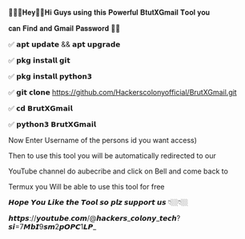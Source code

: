 👨🏼‍💻𝐇𝐞𝐲👋🏼𝐇𝐢 𝐆𝐮𝐲𝐬 𝐮𝐬𝐢𝐧𝐠 𝐭𝐡𝐢𝐬 𝐏𝐨𝐰𝐞𝐫𝐟𝐮𝐥 𝐁𝐭𝐮𝐭𝐗𝐆𝐦𝐚𝐢𝐥 𝐓𝐨𝐨𝐥 𝐲𝐨𝐮

𝐜𝐚𝐧 𝐅𝐢𝐧𝐝 𝐚𝐧𝐝 𝐆𝐦𝐚𝐢𝐥 𝐏𝐚𝐬𝐬𝐰𝐨𝐫𝐝 🔑😈

✅ 𝗮𝗽𝘁 𝘂𝗽𝗱𝗮𝘁𝗲 && 𝗮𝗽𝘁 𝘂𝗽𝗴𝗿𝗮𝗱𝗲

✅ 𝗽𝗸𝗴 𝗶𝗻𝘀𝘁𝗮𝗹𝗹 𝗴𝗶𝘁

✅ 𝗽𝗸𝗴 𝗶𝗻𝘀𝘁𝗮𝗹𝗹 𝗽𝘆𝘁𝗵𝗼𝗻𝟯

✅ 𝗴𝗶𝘁 𝗰𝗹𝗼𝗻𝗲 https://github.com/Hackerscolonyofficial/BrutXGmail.git

✅ 𝗰𝗱 𝗕𝗿𝘂𝘁𝗫𝗚𝗺𝗮𝗶𝗹

✅ 𝗽𝘆𝘁𝗵𝗼𝗻𝟯 𝗕𝗿𝘂𝘁𝗫𝗚𝗺𝗮𝗶𝗹

Now Enter Username of the persons id you want access)

Then to use this tool you will be automatically redirected to our

YouTube channel do aubecribe and click on Bell and come back to

Termux you Will be able to use this tool for free

𝙃𝙤𝙥𝙚 𝙔𝙤𝙪 𝙇𝙞𝙠𝙚 𝙩𝙝𝙚 𝙏𝙤𝙤𝙡 𝙨𝙤 𝙥𝙡𝙯 𝙨𝙪𝙥𝙥𝙤𝙧𝙩 𝙪𝙨 👇🏼👇🏼

𝙝𝙩𝙩𝙥𝙨://𝙮𝙤𝙪𝙩𝙪𝙗𝙚.𝙘𝙤𝙢/@𝙝𝙖𝙘𝙠𝙚𝙧𝙨_𝙘𝙤𝙡𝙤𝙣𝙮_𝙩𝙚𝙘𝙝?𝙨𝙞=7𝙈𝙗𝙄9𝙨𝙢2𝙥𝙊𝙋𝘾1𝙇𝙋_
